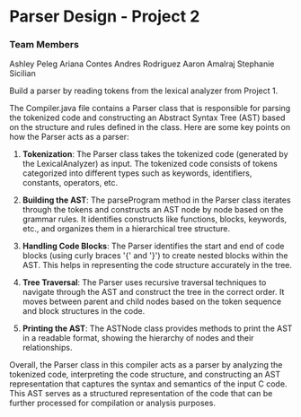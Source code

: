 # Parser Design - Project 2

### Team Members
Ashley Peleg
Ariana Contes 
Andres Rodriguez 
Aaron Amalraj
Stephanie Sicilian


Build a parser by reading tokens from the lexical analyzer from Project 1.

The Compiler.java file contains a Parser class that is responsible for parsing the tokenized code and constructing an Abstract Syntax Tree (AST) based on the structure and rules defined in the class. Here are some key points on how the Parser acts as a parser:

1. **Tokenization**: The Parser class takes the tokenized code (generated by the LexicalAnalyzer) as input. The tokenized code consists of tokens categorized into different types such as keywords, identifiers, constants, operators, etc.

2. **Building the AST**: The parseProgram method in the Parser class iterates through the tokens and constructs an AST node by node based on the grammar rules. It identifies constructs like functions, blocks, keywords, etc., and organizes them in a hierarchical tree structure.

3. **Handling Code Blocks**: The Parser identifies the start and end of code blocks (using curly braces '{' and '}') to create nested blocks within the AST. This helps in representing the code structure accurately in the tree.

4. **Tree Traversal**: The Parser uses recursive traversal techniques to navigate through the AST and construct the tree in the correct order. It moves between parent and child nodes based on the token sequence and block structures in the code.

5. **Printing the AST**: The ASTNode class provides methods to print the AST in a readable format, showing the hierarchy of nodes and their relationships.

Overall, the Parser class in this compiler acts as a parser by analyzing the tokenized code, interpreting the code structure, and constructing an AST representation that captures the syntax and semantics of the input C code. This AST serves as a structured representation of the code that can be further processed for compilation or analysis purposes.
